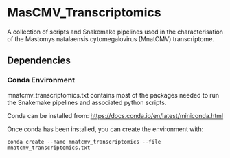 # MasCMV_Transcriptomics
A collection of scripts and Snakemake pipelines used in the characterisation of the Mastomys natalaensis cytomegalovirus (MnatCMV) transcriptome.

## Dependencies

### Conda Environment
mnatcmv_transcriptomics.txt contains most of the packages needed to run the Snakemake pipelines and associated python scripts. 

Conda can be installed from: https://docs.conda.io/en/latest/miniconda.html

Once conda has been installed, you can create the environment with:
 
 `conda create --name mnatcmv_transcriptomics --file mnatcmv_transcriptomics.txt`
